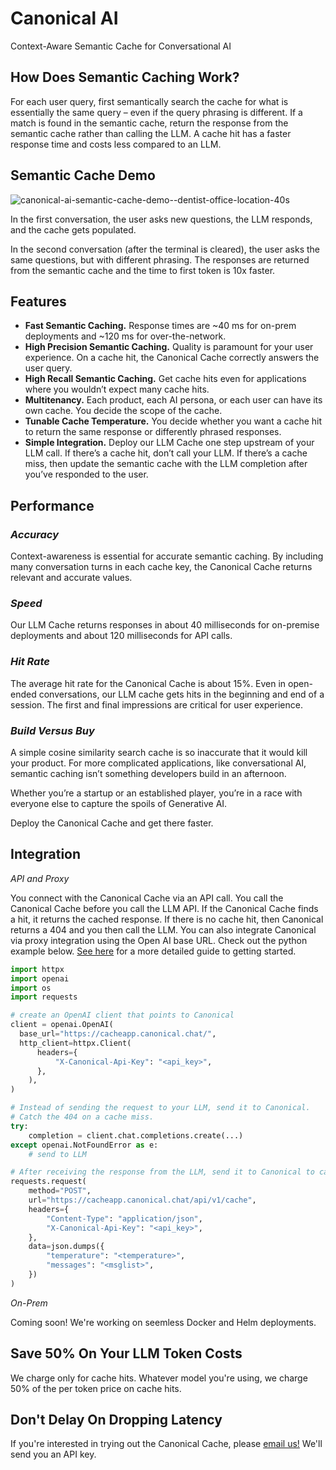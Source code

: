 # Canonical AI

Context-Aware Semantic Cache for Conversational AI

## How Does Semantic Caching Work?

For each user query, first semantically search the cache for what is essentially the same query – even if the query phrasing is different. If a match is found in the semantic cache, return the response from the semantic cache rather than calling the LLM. A cache hit has a faster response time and costs less compared to an LLM.

## Semantic Cache Demo

![canonical-ai-semantic-cache-demo--dentist-office-location-40s](https://github.com/Canonical-AI-Inc/canonical/assets/640297/91116289-d86e-4f96-8057-ea987525e39d)

In the first conversation, the user asks new questions, the LLM responds, and the cache gets populated. 

In the second conversation (after the terminal is cleared), the user asks the same questions, but with different phrasing. The responses are returned from the semantic cache and the time to first token is 10x faster.

## Features

- **Fast Semantic Caching.** Response times are ~40 ms for on-prem deployments and ~120 ms for over-the-network. 
- **High Precision Semantic Caching.** Quality is paramount for your user experience. On a cache hit, the Canonical Cache correctly answers the user query. 
- **High Recall Semantic Caching.** Get cache hits even for applications where you wouldn’t expect many cache hits. 
- **Multitenancy.** Each product, each AI persona, or each user can have its own cache. You decide the scope of the cache.
- **Tunable Cache Temperature.** You decide whether you want a cache hit to return the same response or differently phrased responses.
- **Simple Integration.** Deploy our LLM Cache one step upstream of your LLM call. If there’s a cache hit, don’t call your LLM. If there’s a cache miss, then update the semantic cache with the LLM completion after you’ve responded to the user.

## Performance

### _Accuracy_ 

Context-awareness is essential for accurate semantic caching. By including many conversation turns in each cache key, the Canonical Cache returns relevant and accurate values.

### _Speed_

Our LLM Cache returns responses in about 40 milliseconds for on-premise deployments and about 120 milliseconds for API calls. 

### _Hit Rate_

The average hit rate for the Canonical Cache is about 15%. Even in open-ended conversations, our LLM cache gets hits in the beginning and end of a session. The first and final impressions are critical for user experience.

### _Build Versus Buy_

A simple cosine similarity search cache is so inaccurate that it would kill your product. For more complicated applications, like conversational AI, semantic caching isn’t something developers build in an afternoon. 

Whether you’re a startup or an established player, you’re in a race with everyone else to capture the spoils of Generative AI. 

Deploy the Canonical Cache and get there faster.

## Integration

_API and Proxy_

You connect with the Canonical Cache via an API call. You call the Canonical Cache before you call the LLM API. If the Canonical Cache finds a hit, it returns the cached response. If there is no cache hit, then Canonical returns a 404 and you then call the LLM. You can also integrate Canonical via proxy integration using the Open AI base URL. Check out the python example below. [See here]([https://github.com/Canonical-AI-Inc/canonical](https://github.com/Canonical-AI-Inc/canonical/tree/main/examples)) for a more detailed guide to getting started.

```python
import httpx
import openai
import os
import requests

# create an OpenAI client that points to Canonical
client = openai.OpenAI(
  base_url="https://cacheapp.canonical.chat/",
  http_client=httpx.Client(
      headers={
          "X-Canonical-Api-Key": "<api_key>",
      },
    ),
)

# Instead of sending the request to your LLM, send it to Canonical.
# Catch the 404 on a cache miss.
try:
    completion = client.chat.completions.create(...)
except openai.NotFoundError as e:
    # send to LLM

# After receiving the response from the LLM, send it to Canonical to cache it.
requests.request(
    method="POST",
    url="https://cacheapp.canonical.chat/api/v1/cache",
    headers={
        "Content-Type": "application/json",
        "X-Canonical-Api-Key": "<api_key>",
    },
    data=json.dumps({
        "temperature": "<temperature>",
        "messages": "<msglist>",
    })
)
```

_On-Prem_

Coming soon! We're working on seemless Docker and Helm deployments.

## Save 50% On Your LLM Token Costs

We charge only for cache hits. Whatever model you're using, we charge 50% of the per token price on cache hits.

## Don't Delay On Dropping Latency

If you're interested in trying out the Canonical Cache, please [email us!](mailto:hello@canonical.chat) We'll send you an API key. 

